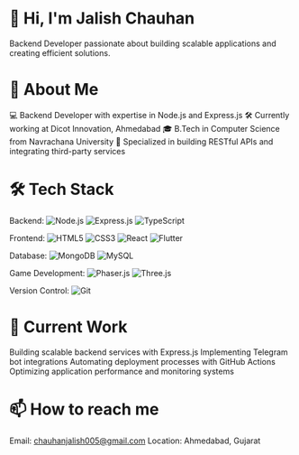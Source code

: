# 👋 Hi, I'm Jalish Chauhan
Backend Developer passionate about building scalable applications and creating efficient solutions.

# 🚀 About Me

💻 Backend Developer with expertise in Node.js and Express.js
🛠️ Currently working at Dicot Innovation, Ahmedabad
🎓 B.Tech in Computer Science from Navrachana University
🌟 Specialized in building RESTful APIs and integrating third-party services

# 🛠️ Tech Stack

Backend: ![Node.js](https://img.shields.io/badge/Node.js-339933?style=for-the-badge&logo=nodedotjs&logoColor=white)
![Express.js](https://img.shields.io/badge/Express.js-000000?style=for-the-badge&logo=express&logoColor=white)
![TypeScript](https://img.shields.io/badge/TypeScript-007ACC?style=for-the-badge&logo=typescript&logoColor=white)

Frontend: ![HTML5](https://img.shields.io/badge/HTML5-E34F26?style=for-the-badge&logo=html5&logoColor=white)
![CSS3](https://img.shields.io/badge/CSS3-1572B6?style=for-the-badge&logo=css3&logoColor=white)
![React](https://img.shields.io/badge/React-61DAFB?style=for-the-badge&logo=react&logoColor=black)
![Flutter](https://img.shields.io/badge/Flutter-02569B?style=for-the-badge&logo=flutter&logoColor=white)

Database: ![MongoDB](https://img.shields.io/badge/MongoDB-47A248?style=for-the-badge&logo=mongodb&logoColor=white)
![MySQL](https://img.shields.io/badge/MySQL-4479A1?style=for-the-badge&logo=mysql&logoColor=white)

Game Development: ![Phaser.js](https://img.shields.io/badge/Phaser.js-007ACC?style=for-the-badge&logo=phaser&logoColor=white)
![Three.js](https://img.shields.io/badge/Three.js-000000?style=for-the-badge&logo=three.js&logoColor=white)

Version Control: ![Git](https://img.shields.io/badge/Git-F05032?style=for-the-badge&logo=git&logoColor=white)

# 🔭 Current Work

Building scalable backend services with Express.js
Implementing Telegram bot integrations
Automating deployment processes with GitHub Actions
Optimizing application performance and monitoring systems


# 📫 How to reach me

Email: chauhanjalish005@gmail.com
Location: Ahmedabad, Gujarat
